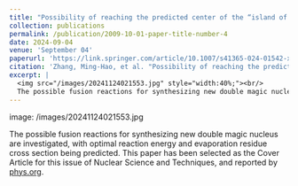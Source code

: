 ```yaml
---
title: "Possibility of reaching the predicted center of the “island of stability” via the radioactive beam-induced fusion reactions"
collection: publications
permalink: /publication/2009-10-01-paper-title-number-4
date: 2024-09-04
venue: 'September 04'
paperurl: 'https://link.springer.com/article/10.1007/s41365-024-01542-x'
citation: 'Zhang, Ming-Hao, et al. "Possibility of reaching the predicted center of the “island of stability” via the radioactive beam-induced fusion reactions."  Nuclear Science and Techniques 35.9 (2024): 95.'
excerpt: |
  <img src="/images/20241124021553.jpg" style="width:40%;"><br/>
  The possible fusion reactions for synthesizing new double magic nucleus are investigated, with optimal reaction energy and evaporation residue cross section being predicted. This paper has been selected as the Cover Article for this issue of Nuclear Science and Techniques, and reported by <a href="https://phys.org/news/2024-09-fusion-reactions-superheavy-nuclei-unique.html">phys.org</a>.
---
```


image: /images/20241124021553.jpg

The possible fusion reactions for synthesizing new double magic nucleus are investigated, with optimal reaction energy and evaporation residue cross section being predicted. This paper has been selected as the Cover Article for this issue of Nuclear Science and Techniques, and reported by [phys.org](https://phys.org/news/2024-09-fusion-reactions-superheavy-nuclei-unique.html).
